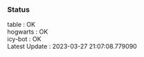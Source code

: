 ### Status


table : OK  
hogwarts : OK  
icy-bot : OK  
Latest Update : 2023-03-27 21:07:08.779090
